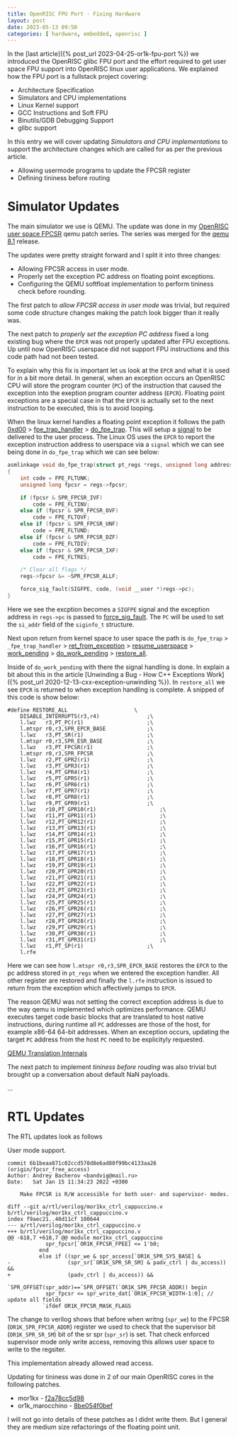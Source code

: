 ```yaml
---
title: OpenRISC FPU Port - Fixing Hardware
layout: post
date: 2023-05-13 09:50
categories: [ hardware, embedded, openrisc ]
---
```


In the [last article]({% post_url 2023-04-25-or1k-fpu-port %}) we introduced the OpenRISC glibc FPU port and the effort
required to get user space FPU support into OpenRISC linux user applications.
We explained how the FPU port is a fullstack project covering:

 - Architecture Specification
 - Simulators and CPU implementations
 - Linux Kernel support
 - GCC Instructions and Soft FPU
 - Binutils/GDB Debugging Support
 - glibc support

In this entry we will cover updating *Simulators and CPU implementations* to support
the architecture changes which are called for as per the previous article.

 - Allowing usermode programs to update the FPCSR register
 - Defining tininess before routing

# Simulator Updates

The main simulator we use is QEMU.  The update was done in my
[OpenRISC user space FPCSR](https://lore.kernel.org/qemu-devel/20230511151000.381911-1-shorne@gmail.com)
qemu patch series.  The series was merged for the
[qemu 8.1](https://wiki.qemu.org/ChangeLog/8.1) release.

The updates were pretty straight forward and I split it into three changes:
 - Allowing FPCSR access in user mode.
 - Properly set the exception PC address on floating point exceptions.
 - Configuring the QEMU softfloat implementation to perform tininess check
   before rounding.

The first patch to *allow FPCSR access in user mode* was trivial, but required some
code structure changes making the patch look bigger than it really was.

The next patch to *properly set the exception PC address* fixed a long existing
bug where the `EPCR` was not properly updated after FPU exceptions.  Up until now
OpenRISC userspace did not support FPU instructions and this code path had not
been tested.

To explain why this fix is important let us look at the `EPCR` and what it is used for
in a bit more detail.
In general, when an exception occurs an OpenRISC CPU will store the program counter (`PC`)
of the instruction that caused the exception into the exeption program counter address
(`EPCR`).  Floating point exceptions are a special case in that the `EPCR` is
actually set to the next instruction to be executed, this is to avoid looping.

When the linux kernel handles a floating point exception it follows the path
[0xd00][1] > [fpe_trap_handler][2] > [ do_fpe_trap][3].  This will setup a
[signal][4] to be delivered to the user process.
The Linux OS uses the `EPCR` to report the exception instruction address to
userspace via a `signal` which we can see being done in `do_fpe_trap` which
we can see below:

```c
asmlinkage void do_fpe_trap(struct pt_regs *regs, unsigned long address)
{
	int code = FPE_FLTUNK;
	unsigned long fpcsr = regs->fpcsr;

	if (fpcsr & SPR_FPCSR_IVF)
		code = FPE_FLTINV;
	else if (fpcsr & SPR_FPCSR_OVF)
		code = FPE_FLTOVF;
	else if (fpcsr & SPR_FPCSR_UNF)
		code = FPE_FLTUND;
	else if (fpcsr & SPR_FPCSR_DZF)
		code = FPE_FLTDIV;
	else if (fpcsr & SPR_FPCSR_IXF)
		code = FPE_FLTRES;

	/* Clear all flags */
	regs->fpcsr &= ~SPR_FPCSR_ALLF;

	force_sig_fault(SIGFPE, code, (void __user *)regs->pc);
}
```

Here we see the excption becomes a `SIGFPE` signal and the exception address in
`regs->pc` is passed to [force_sig_fault][10].  The `PC` will be used to set the
`si_addr` field of the `siginfo_t` structure.


[1]: https://git.kernel.org/pub/scm/linux/kernel/git/torvalds/linux.git/tree/arch/openrisc/kernel/head.S?h=v6.4-rc7#n429
[2]: https://git.kernel.org/pub/scm/linux/kernel/git/torvalds/linux.git/tree/arch/openrisc/kernel/entry.S?h=v6.4-rc7#n853
[3]: https://git.kernel.org/pub/scm/linux/kernel/git/torvalds/linux.git/tree/arch/openrisc/kernel/traps.c?h=v6.4-rc7#n246
[4]: https://pubs.opengroup.org/onlinepubs/9699919799/functions/V2_chap02.html#tag_15_04 "Learn about Signals"
[10]: https://git.kernel.org/pub/scm/linux/kernel/git/torvalds/linux.git/tree/kernel/signal.c?h=v6.4-rc7#n1705

Next upon return from kernel space to user space the path is `do_fpe_trap` >
`_fpe_trap_handler` > [ret_from_exception][5] > [resume_userspace][6] >
[work_pending][7] > [do_work_pending][8] > [restore_all][9].

Inside of `do_work_pending` with there the signal handling is done.  In explain a bit
about this in the article [Unwinding a Bug - How C++ Exceptions Work]({% post_url 2020-12-13-cxx-exception-unwinding %}).
In `restore_all` we see `EPCR` is returned to when exception handling is
complete. A snipped of this code is show below:

```
#define RESTORE_ALL                     \
    DISABLE_INTERRUPTS(r3,r4)               ;\
    l.lwz   r3,PT_PC(r1)                    ;\
    l.mtspr r0,r3,SPR_EPCR_BASE             ;\
    l.lwz   r3,PT_SR(r1)                    ;\
    l.mtspr r0,r3,SPR_ESR_BASE              ;\
    l.lwz   r3,PT_FPCSR(r1)                 ;\
    l.mtspr r0,r3,SPR_FPCSR                 ;\
    l.lwz   r2,PT_GPR2(r1)                  ;\
    l.lwz   r3,PT_GPR3(r1)                  ;\
    l.lwz   r4,PT_GPR4(r1)                  ;\
    l.lwz   r5,PT_GPR5(r1)                  ;\
    l.lwz   r6,PT_GPR6(r1)                  ;\
    l.lwz   r7,PT_GPR7(r1)                  ;\
    l.lwz   r8,PT_GPR8(r1)                  ;\
    l.lwz   r9,PT_GPR9(r1)                  ;\
    l.lwz   r10,PT_GPR10(r1)                    ;\
    l.lwz   r11,PT_GPR11(r1)                    ;\
    l.lwz   r12,PT_GPR12(r1)                    ;\
    l.lwz   r13,PT_GPR13(r1)                    ;\
    l.lwz   r14,PT_GPR14(r1)                    ;\
    l.lwz   r15,PT_GPR15(r1)                    ;\
    l.lwz   r16,PT_GPR16(r1)                    ;\
    l.lwz   r17,PT_GPR17(r1)                    ;\
    l.lwz   r18,PT_GPR18(r1)                    ;\
    l.lwz   r19,PT_GPR19(r1)                    ;\
    l.lwz   r20,PT_GPR20(r1)                    ;\
    l.lwz   r21,PT_GPR21(r1)                    ;\
    l.lwz   r22,PT_GPR22(r1)                    ;\
    l.lwz   r23,PT_GPR23(r1)                    ;\
    l.lwz   r24,PT_GPR24(r1)                    ;\
    l.lwz   r25,PT_GPR25(r1)                    ;\
    l.lwz   r26,PT_GPR26(r1)                    ;\
    l.lwz   r27,PT_GPR27(r1)                    ;\
    l.lwz   r28,PT_GPR28(r1)                    ;\
    l.lwz   r29,PT_GPR29(r1)                    ;\
    l.lwz   r30,PT_GPR30(r1)                    ;\
    l.lwz   r31,PT_GPR31(r1)                    ;\
    l.lwz   r1,PT_SP(r1)                    ;\
    l.rfe
```

Here we can see how `l.mtspr r0,r3,SPR_EPCR_BASE` restores the `EPCR` to the pc
address stored in `pt_regs` when we entered the exception handler.  All
other register are restored and finally the `l.rfe` instruction is issued to
return from the exception which affectively jumps to `EPCR`.

[5]: https://git.kernel.org/pub/scm/linux/kernel/git/torvalds/linux.git/tree/arch/openrisc/kernel/entry.S?h=v6.4-rc7#n998
[6]: https://git.kernel.org/pub/scm/linux/kernel/git/torvalds/linux.git/tree/arch/openrisc/kernel/entry.S?h=v6.4-rc7#n943 "Resume Userspace"
[7]: https://git.kernel.org/pub/scm/linux/kernel/git/torvalds/linux.git/tree/arch/openrisc/kernel/entry.S?h=v6.4-rc7#n952 "Drop into Work Pending"
[8]: https://git.kernel.org/pub/scm/linux/kernel/git/torvalds/linux.git/tree/arch/openrisc/kernel/signal.c?h=v6.4-rc7#n293
[9]: https://git.kernel.org/pub/scm/linux/kernel/git/torvalds/linux.git/tree/arch/openrisc/kernel/entry.S?h=v6.4-rc7#n983

The reason QEMU was not setting the correct exception address is due to the way
qemu is implemented which optimizes performance.  QEMU executes target code
basic blocks that are translated to host native instructions, during runtime
all `PC` addresses are those of the host, for example x86-64 64-bit
addresses.  When an exception occurs, updating the target `PC` address from the host `PC`
need to be explicityly requested.

[QEMU Translation Internals](https://qemu.readthedocs.io/en/latest/devel/tcg.html)

The next patch to implement *tininess before rouding* was also trivial but
brought up a conversation about default NaN payloads.

...

# RTL Updates

The RTL updates look as follows

User mode support.

```
commit 6b1beaa871c02ccd570d8e6ad80f99bc4133aa26 (origin/fpcsr_free_access)
Author: Andrey Bacherov <bandvig@mail.ru>
Date:   Sat Jan 15 11:34:23 2022 +0300

    Make FPCSR is R/W accessible for both user- and supervisor- modes.

diff --git a/rtl/verilog/mor1kx_ctrl_cappuccino.v b/rtl/verilog/mor1kx_ctrl_cappuccino.v
index f9aec21..40d11cf 100644
--- a/rtl/verilog/mor1kx_ctrl_cappuccino.v
+++ b/rtl/verilog/mor1kx_ctrl_cappuccino.v
@@ -618,7 +618,7 @@ module mor1kx_ctrl_cappuccino
            spr_fpcsr[`OR1K_FPCSR_FPEE] <= 1'b0;
          end  
          else if ((spr_we & spr_access[`OR1K_SPR_SYS_BASE] &
-                  (spr_sr[`OR1K_SPR_SR_SM] & padv_ctrl | du_access)) &&
+                  (padv_ctrl | du_access)) &&
                   `SPR_OFFSET(spr_addr)==`SPR_OFFSET(`OR1K_SPR_FPCSR_ADDR)) begin
            spr_fpcsr <= spr_write_dat[`OR1K_FPCSR_WIDTH-1:0]; // update all fields
           `ifdef OR1K_FPCSR_MASK_FLAGS
```

The change to verilog shows that before when writng (`spr_we`) to the FPCSR (`OR1K_SPR_FPCSR_ADDR`) register
we used to check that the supervisor bit (`OR1K_SPR_SR_SM`) bit of the sr spr (`spr_sr`) is set.  That check
enforced supervisor mode only write access, removing this allows user space to write to the regsiter.

This implementation already allowed read access.

Updating for tininess was done in 2 of our main OpenRISC cores in the following
patches.

 - mor1kx          - [f2a78cc5d98](https://github.com/openrisc/mor1kx/commit/f2a78cc5d98123e63af4b23296795d95ffdfd854)
 - or1k_marocchino - [8be054f0bef](https://github.com/openrisc/or1k_marocchino/commit/8be054f0bef95bd94238509ced79ef5ec7a57417)

I will not go into details of these patches as I didnt write them.  But I
general they are medium size refactorings of the floating point unit.
